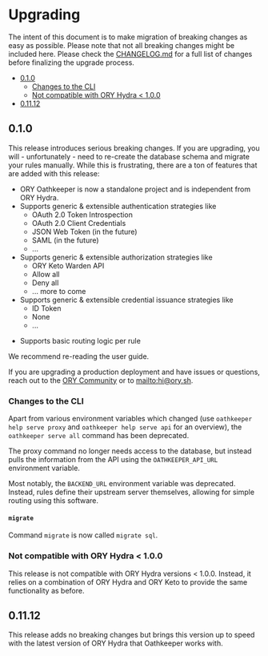 # Upgrading

The intent of this document is to make migration of breaking changes as easy as possible. Please note that not all
breaking changes might be included here. Please check the [CHANGELOG.md](./CHANGELOG.md) for a full list of changes
before finalizing the upgrade process.

<!-- START doctoc generated TOC please keep comment here to allow auto update -->
<!-- DON'T EDIT THIS SECTION, INSTEAD RE-RUN doctoc TO UPDATE -->


- [0.1.0](#010)
  - [Changes to the CLI](#changes-to-the-cli)
  - [Not compatible with ORY Hydra < 1.0.0](#not-compatible-with-ory-hydra--100)
- [0.11.12](#01112)

<!-- END doctoc generated TOC please keep comment here to allow auto update -->

## 0.1.0

This release introduces serious breaking changes. If you are upgrading, you will - unfortunately - need to
re-create the database schema and migrate your rules manually. While this is frustrating, there are a ton of features
that are added with this release:

- ORY Oathkeeper is now a standalone project and is independent from ORY Hydra.
- Supports generic & extensible authentication strategies like
  * OAuth 2.0 Token Introspection
  * OAuth 2.0 Client Credentials
  * JSON Web Token (in the future)
  * SAML (in the future)
  * ...
- Supports generic & extensible authorization strategies like
  * ORY Keto Warden API
  * Allow all
  * Deny all
  * ... more to come
- Supports generic & extensible credential issuance strategies like
  * ID Token
  * None
  * ...
* Supports basic routing logic per rule

We recommend re-reading the user guide.

If you are upgrading a production deployment and have issues or questions, reach out to the [ORY Community](https://discord.gg/PAMQWkr) or to [mailto:hi@ory.sh](hi@ory.sh).

### Changes to the CLI

Apart from various environment variables which changed (use `oathkeeper help serve proxy` and `oathkeeper help serve api` for an
overview), the `oathkeeper serve all` command has been deprecated.

The proxy command no longer needs access to the database, but instead pulls the information from the API using the `OATHKEEPER_API_URL`
environment variable.

Most notably, the `BACKEND_URL` environment variable was deprecated. Instead, rules define their upstream server themselves,
allowing for simple routing using this software.

#### `migrate`

Command `migrate` is now called `migrate sql`.

### Not compatible with ORY Hydra < 1.0.0

This release is not compatible with ORY Hydra versions < 1.0.0. Instead, it relies on a combination of ORY Hydra
and ORY Keto to provide the same functionality as before.

## 0.11.12

This release adds no breaking changes but brings this version up to speed with the latest version of ORY Hydra
that Oathkeeper works with.

